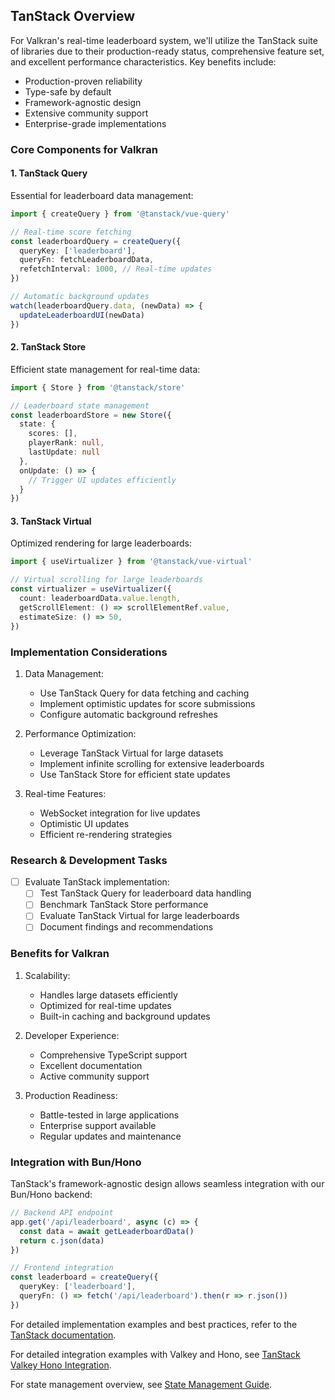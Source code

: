## TanStack Overview

For Valkran's real-time leaderboard system, we'll utilize the TanStack suite of libraries due to their production-ready status, comprehensive feature set, and excellent performance characteristics. Key benefits include:

- Production-proven reliability
- Type-safe by default
- Framework-agnostic design
- Extensive community support
- Enterprise-grade implementations

### Core Components for Valkran

#### 1. TanStack Query
Essential for leaderboard data management:
```typescript
import { createQuery } from '@tanstack/vue-query'

// Real-time score fetching
const leaderboardQuery = createQuery({
  queryKey: ['leaderboard'],
  queryFn: fetchLeaderboardData,
  refetchInterval: 1000, // Real-time updates
})

// Automatic background updates
watch(leaderboardQuery.data, (newData) => {
  updateLeaderboardUI(newData)
})
```

#### 2. TanStack Store
Efficient state management for real-time data:
```typescript
import { Store } from '@tanstack/store'

// Leaderboard state management
const leaderboardStore = new Store({
  state: {
    scores: [],
    playerRank: null,
    lastUpdate: null
  },
  onUpdate: () => {
    // Trigger UI updates efficiently
  }
})
```

#### 3. TanStack Virtual
Optimized rendering for large leaderboards:
```typescript
import { useVirtualizer } from '@tanstack/vue-virtual'

// Virtual scrolling for large leaderboards
const virtualizer = useVirtualizer({
  count: leaderboardData.value.length,
  getScrollElement: () => scrollElementRef.value,
  estimateSize: () => 50,
})
```

### Implementation Considerations

1. Data Management:
   - Use TanStack Query for data fetching and caching
   - Implement optimistic updates for score submissions
   - Configure automatic background refreshes

2. Performance Optimization:
   - Leverage TanStack Virtual for large datasets
   - Implement infinite scrolling for extensive leaderboards
   - Use TanStack Store for efficient state updates

3. Real-time Features:
   - WebSocket integration for live updates
   - Optimistic UI updates
   - Efficient re-rendering strategies

### Research & Development Tasks
- [ ] Evaluate TanStack implementation:
  - [ ] Test TanStack Query for leaderboard data handling
  - [ ] Benchmark TanStack Store performance
  - [ ] Evaluate TanStack Virtual for large leaderboards
  - [ ] Document findings and recommendations

### Benefits for Valkran
1. Scalability:
   - Handles large datasets efficiently
   - Optimized for real-time updates
   - Built-in caching and background updates

2. Developer Experience:
   - Comprehensive TypeScript support
   - Excellent documentation
   - Active community support

3. Production Readiness:
   - Battle-tested in large applications
   - Enterprise support available
   - Regular updates and maintenance

### Integration with Bun/Hono
TanStack's framework-agnostic design allows seamless integration with our Bun/Hono backend:
```typescript
// Backend API endpoint
app.get('/api/leaderboard', async (c) => {
  const data = await getLeaderboardData()
  return c.json(data)
})

// Frontend integration
const leaderboard = createQuery({
  queryKey: ['leaderboard'],
  queryFn: () => fetch('/api/leaderboard').then(r => r.json())
})
```

For detailed implementation examples and best practices, refer to the [TanStack documentation](https://tanstack.com/docs/latest).

For detailed integration examples with Valkey and Hono, see [TanStack Valkey Hono Integration](./tanstack-valkey-hono.md).

For state management overview, see [State Management Guide](./state-management.md).
